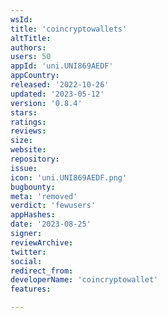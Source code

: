 ```yaml
---
wsId: 
title: 'coincryptowallets'
altTitle: 
authors: 
users: 50
appId: 'uni.UNI869AEDF'
appCountry: 
released: '2022-10-26'
updated: '2023-05-12'
version: '0.8.4'
stars: 
ratings: 
reviews: 
size: 
website: 
repository: 
issue: 
icon: 'uni.UNI869AEDF.png'
bugbounty: 
meta: 'removed'
verdict: 'fewusers'
appHashes: 
date: '2023-08-25'
signer: 
reviewArchive: 
twitter: 
social: 
redirect_from: 
developerName: 'coincryptowallet'
features: 

---
```



